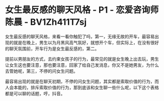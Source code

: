 # 女生最反感的聊天风格 - P1 - 恋爱咨询师陈晨 - BV1Zh411T7sj

女生最反感的聊天风格，来看一看你触犯了吗，第一，无缘无故的开车，最容易出现的就是在晚上，男生以为月黑风高气氛好，就想开个车，但实际上，在没有很好的聊天氛围前，开车行为是女生最反感的，第二。

提前以男朋友的方式，去约束女孩子的行为，最常见的就是女生晚上出去玩，男生让女生这也要注意，那也要注意，回家了给自己发消息，你又不是她男友，为什么去管她呢，第三，不停的问女生问题。

最容易出现的就是在聊天初期，不停的问女生问题，其实都是索取价值的行为，而人会本能的，排斥索取价值的行为，那到底该和女生聊一些什么呢，以下这个表格都是可以聊的话题，哼，抖音。

